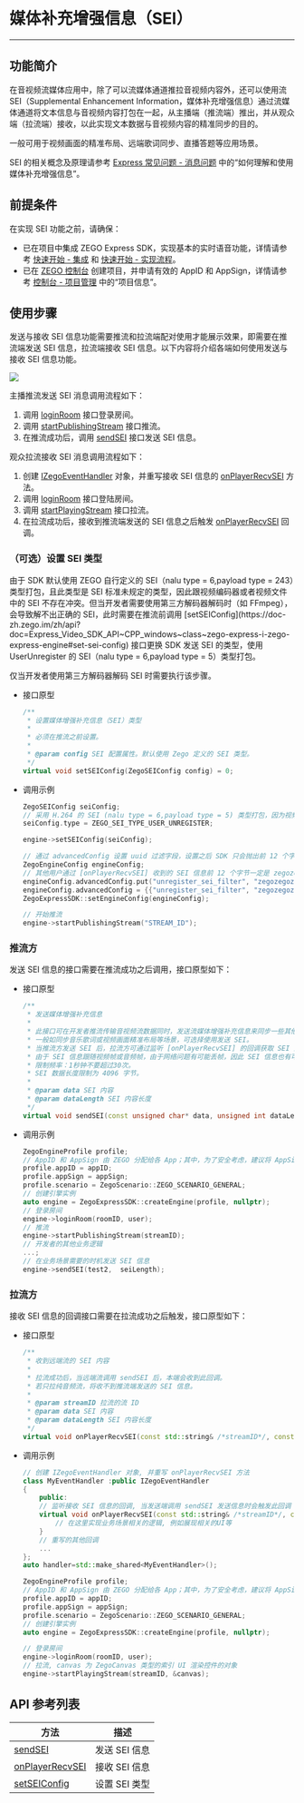 # 媒体补充增强信息（SEI）

- - -

## 功能简介

在音视频流媒体应用中，除了可以流媒体通道推拉音视频内容外，还可以使用流 SEI（Supplemental Enhancement Information，媒体补充增强信息）通过流媒体通道将文本信息与音视频内容打包在一起，从主播端（推流端）推出，并从观众端（拉流端）接收，以此实现文本数据与音视频内容的精准同步的目的。

一般可用于视频画面的精准布局、远端歌词同步、直播答题等应用场景。

<Note title="说明">


SEI 的相关概念及原理请参考 [Express 常见问题 - 消息问题](https://doc-zh.zego.im/article/8668) 中的“如何理解和使用媒体补充增强信息”。

</Note>



## 前提条件

在实现 SEI 功能之前，请确保：

- 已在项目中集成 ZEGO Express SDK，实现基本的实时语音功能，详情请参考 [快速开始 - 集成](https://doc-zh.zego.im/article/3577) 和 [快速开始 - 实现流程](https://doc-zh.zego.im/article/7637)。
- 已在 [ZEGO 控制台](https://console.zego.im) 创建项目，并申请有效的 AppID 和 AppSign，详情请参考 [控制台 - 项目管理](/console/project-info) 中的“项目信息”。

## 使用步骤

发送与接收 SEI 信息功能需要推流和拉流端配对使用才能展示效果，即需要在推流端发送 SEI 信息，拉流端接收 SEI 信息。以下内容将介绍各端如何使用发送与接收 SEI 信息功能。

<Frame width="512" height="auto" caption=""><img src="https://doc-media.zego.im/sdk-doc/Pics/Common/ZegoExpressEngine/send_and_recv_sei.png" /></Frame>

主播推流发送 SEI 消息调用流程如下：

1. 调用 [loginRoom](https://doc-zh.zego.im/zh/api?doc=Express_Video_SDK_API~CPP~class~zego-express-i-zego-express-engine#login-room) 接口登录房间。
2. 调用 [startPublishingStream](https://doc-zh.zego.im/zh/api?doc=Express_Video_SDK_API~CPP~class~zego-express-i-zego-express-engine#start-publishing-stream) 接口推流。
3. 在推流成功后，调用 [sendSEI](https://doc-zh.zego.im/zh/api?doc=Express_Video_SDK_API~CPP~class~zego-express-i-zego-express-engine#send-sei) 接口发送 SEI 信息。

观众拉流接收 SEI 消息调用流程如下：

1. 创建 [IZegoEventHandler](https://doc-zh.zego.im/zh/api?doc=Express_Video_SDK_API~CPP~class~zego-express-i-zego-event-handler) 对象，并重写接收 SEI 信息的 [onPlayerRecvSEI](https://doc-zh.zego.im/zh/api?doc=Express_Video_SDK_API~CPP~class~zego-express-i-zego-event-handler##on-player-recv-sei) 方法。
2. 调用 [loginRoom](https://doc-zh.zego.im/zh/api?doc=Express_Video_SDK_API~CPP~class~zego-express-i-zego-express-engine#login-room) 接口登陆房间。
3. 调用 [startPlayingStream](https://doc-zh.zego.im/zh/api?doc=Express_Video_SDK_API~CPP~class~zego-express-i-zego-express-engine#start-playing-stream) 接口拉流。
4. 在拉流成功后，接收到推流端发送的 SEI 信息之后触发 [onPlayerRecvSEI](https://doc-zh.zego.im/zh/api?doc=Express_Video_SDK_API~CPP~class~zego-express-i-zego-event-handler#on-player-recv-sei) 回调。


### （可选）设置 SEI 类型

<Accordion title="设置 SEI 类型" defaultOpen="false">
由于 SDK 默认使用 ZEGO 自行定义的 SEI（nalu type = 6,payload type = 243）类型打包，且此类型是 SEI 标准未规定的类型，因此跟视频编码器或者视频文件中的 SEI 不存在冲突。但当开发者需要使用第三方解码器解码时（如 FFmpeg），会导致解不出正确的 SEI，此时需要在推流前调用 [setSEIConfig](https://doc-zh.zego.im/zh/api?doc=Express_Video_SDK_API~CPP_windows~class~zego-express-i-zego-express-engine#set-sei-config) 接口更换 SDK 发送 SEI 的类型，使用 UserUnregister 的 SEI（nalu type = 6,payload type = 5）类型打包。

<Note title="说明">


仅当开发者使用第三方解码器解码 SEI 时需要执行该步骤。

</Note>




- 接口原型

    ```cpp
    /**
     * 设置媒体增强补充信息（SEI）类型
     *
     * 必须在推流之前设置。
     *
     * @param config SEI 配置属性。默认使用 Zego 定义的 SEI 类型。
     */
    virtual void setSEIConfig(ZegoSEIConfig config) = 0;
    ```

- 调用示例

    ```cpp
    ZegoSEIConfig seiConfig;
    // 采用 H.264 的 SEI (nalu type = 6,payload type = 5) 类型打包，因为视频编码器自身会产生 payload type 为 5 的 SEI，或者使用视频文件推流时，视频文件中也可能存在这样的 SEI，所以使用此类型时，用户需要把 uuid + content 当作 buffer 塞给 SEI 发送接口；此时为了区别视频编码器自身产生的 SEI， App 在发送此类型 SEI 时，可以填写业务特定的 uuid（uuid长度为16字节），接收方使用 SDK 解析 payload type 为 5 的 SEI 时，会根据设置的过滤字符串过滤出 uuid相符的 SEI 抛给业务，如果没有设置过滤字符串，SDK 会把所有收到的 SEI 都抛给开发者。
    seiConfig.type = ZEGO_SEI_TYPE_USER_UNREGISTER;

    engine->setSEIConfig(seiConfig);

    // 通过 advancedConfig 设置 uuid 过滤字段，设置之后 SDK 只会抛出前 12 个字节为开发者所设置 uuid 的 SEI
    ZegoEngineConfig engineConfig;
    // 其他用户通过 [onPlayerRecvSEI] 收到的 SEI 信息前 12 个字节一定是 zegozegozego，其他会被过滤
    engineConfig.advancedConfig.put("unregister_sei_filter", "zegozegozego");
    engineConfig.advancedConfig = {{"unregister_sei_filter", "zegozegozego"}};
    ZegoExpressSDK::setEngineConfig(engineConfig);

    // 开始推流
    engine->startPublishingStream("STREAM_ID");
    ```
</Accordion>


### 推流方

发送 SEI 信息的接口需要在推流成功之后调用，接口原型如下：

- 接口原型

    ```cpp
    /**
     * 发送媒体增强补充信息
     *
     * 此接口可在开发者推流传输音视频流数据同时，发送流媒体增强补充信息来同步一些其他附加信息。
     * 一般如同步音乐歌词或视频画面精准布局等场景，可选择使用发送 SEI。
     * 当推流方发送 SEI 后，拉流方可通过监听 [onPlayerRecvSEI] 的回调获取 SEI 内容。
     * 由于 SEI 信息跟随视频帧或音频帧，由于网络问题有可能丢帧，因此 SEI 信息也有可能丢，为解决这种情况，应该在限制频率内多发几次。
     * 限制频率：1秒钟不要超过30次。
     * SEI 数据长度限制为 4096 字节。
     *
     * @param data SEI 内容
     * @param dataLength SEI 内容长度
     */
    virtual void sendSEI(const unsigned char* data, unsigned int dataLength) = 0;
    ```

- 调用示例

    ```cpp
    ZegoEngineProfile profile;
    // AppID 和 AppSign 由 ZEGO 分配给各 App；其中，为了安全考虑，建议将 AppSign 存储在 App 的业务后台，需要使用时从后台获取
    profile.appID = appID;
    profile.appSign = appSign;
    profile.scenario = ZegoScenario::ZEGO_SCENARIO_GENERAL;
    // 创建引擎实例
    auto engine = ZegoExpressSDK::createEngine(profile, nullptr);
    // 登录房间
    engine->loginRoom(roomID, user);
    // 推流
    engine->startPublishingStream(streamID);
    // 开发者的其他业务逻辑
    ...;
    // 在业务场景需要的时机发送 SEI 信息
    engine->sendSEI(test2,  seiLength);
    ```

### 拉流方

接收 SEI 信息的回调接口需要在拉流成功之后触发，接口原型如下：

- 接口原型

    ```cpp
    /**
     * 收到远端流的 SEI 内容
     *
     * 拉流成功后，当远端流调用 sendSEI 后，本端会收到此回调。
     * 若只拉纯音频流，将收不到推流端发送的 SEI 信息。
     *
     * @param streamID 拉流的流 ID
     * @param data SEI 内容
     * @param dataLength SEI 内容长度
     */
    virtual void onPlayerRecvSEI(const std::string& /*streamID*/, const unsigned char* /*data*/, unsigned int /*dataLength*/);
    ```

- 调用示例

    ```cpp
    // 创建 IZegoEventHandler 对象, 并重写 onPlayerRecvSEI 方法
    class MyEventHandler :public IZegoEventHandler
    {
        public:
        // 监听接收 SEI 信息的回调, 当发送端调用 sendSEI 发送信息时会触发此回调
        virtual void onPlayerRecvSEI(const std::string& /*streamID*/, const unsigned char* /*data*/, unsigned int /*dataLength*/) {
            // 在这里实现业务场景相关的逻辑, 例如展现相关的UI等
        }
        // 重写的其他回调
        ...
    };
    auto handler=std::make_shared<MyEventHandler>();

    ZegoEngineProfile profile;
    // AppID 和 AppSign 由 ZEGO 分配给各 App；其中，为了安全考虑，建议将 AppSign 存储在 App 的业务后台，需要使用时从后台获取
    profile.appID = appID;
    profile.appSign = appSign;
    profile.scenario = ZegoScenario::ZEGO_SCENARIO_GENERAL;
    // 创建引擎实例
    auto engine = ZegoExpressSDK::createEngine(profile, nullptr);

    // 登录房间
    engine->loginRoom(roomID, user);
    // 拉流, canvas 为 ZegoCanvas 类型的索引 UI 渲染控件的对象
    engine->startPlayingStream(streamID, &canvas);
    ```



## API 参考列表

| 方法 | 描述 |
|-------|--------|
| [sendSEI](https://doc-zh.zego.im/zh/api?doc=Express_Video_SDK_API~CPP~class~zego-express-i-zego-express-engine#send-sei) | 发送 SEI 信息 |
| [onPlayerRecvSEI](https://doc-zh.zego.im/zh/api?doc=Express_Video_SDK_API~CPP~class~zego-express-i-zego-event-handler#on-player-recv-sei) | 接收 SEI 信息 |
| [setSEIConfig](https://doc-zh.zego.im/zh/api?doc=Express_Video_SDK_API~CPP_windows~class~zego-express-i-zego-express-engine#set-sei-config) | 设置 SEI 类型 |
